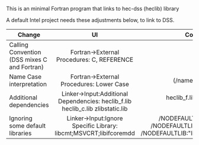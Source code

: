 This is an minimal Fortran program that links to hec-dss (heclib) library

A default Intel project needs these adjustments below, to link to DSS.

| Change        | UI           | Command Line  |
| ------------- |:-------------:| -----:|
| Calling Convention (DSS mixes C and Fortran)   |Fortran->External Procedures: C, REFERENCE | /iface:cref  |
| Name Case interpretation   | Fortran->External Procedures: Lower Case  | (/names:lowercase) |
| Additional dependencies   | Linker->Input:Additional Dependencies: heclib_f.lib heclib_c.lib zlibstatic.lib      |    heclib_f.lib heclib_c.lib zlibstatic.lib |
| Ignoring some default libraries | Linker->Input:Ignore Specific Library: libcmt;MSVCRT;libifcoremdd       |   /NODEFAULTLIB:"libcmt" /NODEFAULTLIB:"MSVCRT" /NODEFAULTLIB:"libifcoremdd"  |


